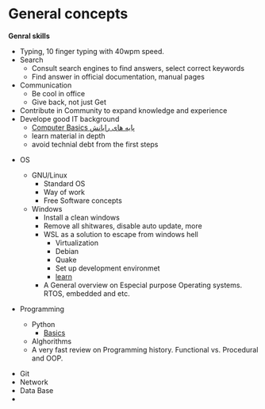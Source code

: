 # General concepts

**Genral skills**
- Typing, 10 finger typing with 40wpm speed. 
- Search
    - Consult search engines to find answers, select correct keywords
    - Find answer in official documentation, manual pages
- Communication
    - Be cool in office
    - Give back, not just Get
- Contribute in Community to expand knowledge and experience
- Develope good IT background
    * [Computer Basics پایه های رایانش](https://peertube.linuxrocks.online/c/computing_basics/videos?s=1)
    - learn material in depth
    - avoid technial debt from the first steps
* OS
    - GNU/Linux
        - Standard OS
        - Way of work
        - Free Software concepts
    - Windows
        - Install a clean windows
        - Remove all shitwares, disable auto update, more
        - WSL as a solution to escape from windows hell
            - Virtualization
            - Debian
            - Quake
            - Set up development environmet
            - [learn](https://github.com/MicrosoftDocs/WSL/tree/main)
        - A General overview on Especial purpose Operating systems. RTOS, embedded and etc.
          
* Programming
    - Python
        - [Basics](https://pythonbasics.org)
    - Alghorithms
    - A very fast review on Programming history. Functional vs. Procedural and OOP.
- Git
- Network
- Data Base
- 

